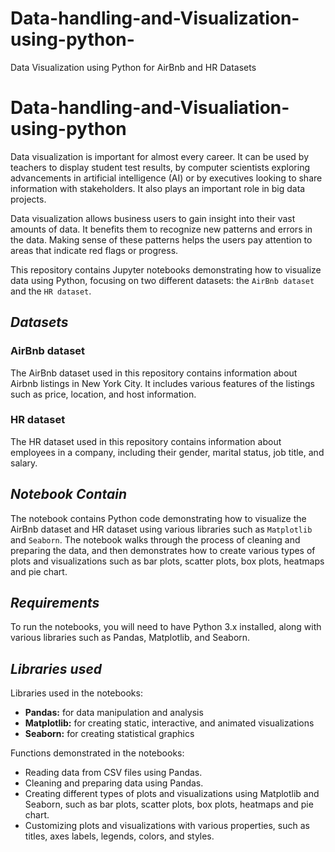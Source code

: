# Data-handling-and-Visualization-using-python-
Data Visualization using Python for AirBnb and HR Datasets
# **Data-handling-and-Visualiation-using-python**

Data visualization is important for almost every career. It can be used by teachers to display student test results, by computer scientists exploring advancements in artificial intelligence (AI) or by executives looking to share information with stakeholders. It also plays an important role in big data projects.

Data visualization allows business users to gain insight into their vast amounts of data. It benefits them to recognize new patterns and errors in the data. Making sense of these patterns helps the users pay attention to areas that indicate red flags or progress.


This repository contains Jupyter notebooks demonstrating how to visualize data using Python, focusing on two different datasets: the `AirBnb dataset` and the `HR dataset`.

## _Datasets_

### AirBnb dataset

The AirBnb dataset used in this repository contains information about Airbnb listings in New York City. It includes various features of the listings such as price, location, and host information.

### HR dataset

The HR dataset used in this repository contains information about employees in a company, including their gender, marital status, job title, and salary.

## _Notebook Contain_

The notebook contains Python code demonstrating how to visualize the AirBnb dataset and HR dataset using various libraries such as `Matplotlib` and `Seaborn`. The notebook walks through the process of cleaning and preparing the data, and then demonstrates how to create various types of plots and visualizations such as bar plots, scatter plots, box plots, heatmaps and pie chart.

## _Requirements_
To run the notebooks, you will need to have Python 3.x installed, along with various libraries such as Pandas, Matplotlib, and Seaborn. 

## _Libraries used_

Libraries used in the notebooks:

- **Pandas:** for data manipulation and analysis
- **Matplotlib:** for creating static, interactive, and animated visualizations
- **Seaborn:** for creating statistical graphics

Functions demonstrated in the notebooks:

- Reading data from CSV files using Pandas.
- Cleaning and preparing data using Pandas.
- Creating different types of plots and visualizations using Matplotlib and Seaborn, such as bar plots, scatter plots, box plots, heatmaps and pie chart.
- Customizing plots and visualizations with various properties, such as titles, axes labels, legends, colors, and styles.
